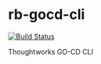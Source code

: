 # rb-gocd-cli

[![Build Status](https://snap-ci.com/therako/rb-gocd-cli/branch/master/build_image)](https://snap-ci.com/therako/rb-gocd-cli/branch/master)

Thoughtworks GO-CD CLI
